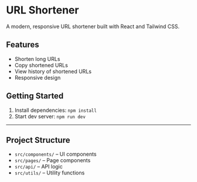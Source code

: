 # URL Shortener

A modern, responsive URL shortener built with React and Tailwind CSS.

## Features
- Shorten long URLs
- Copy shortened URLs
- View history of shortened URLs
- Responsive design

## Getting Started
1. Install dependencies: `npm install`
2. Start dev server: `npm run dev`

---

## Project Structure

- `src/components/` – UI components
- `src/pages/` – Page components
- `src/api/` – API logic
- `src/utils/` – Utility functions
